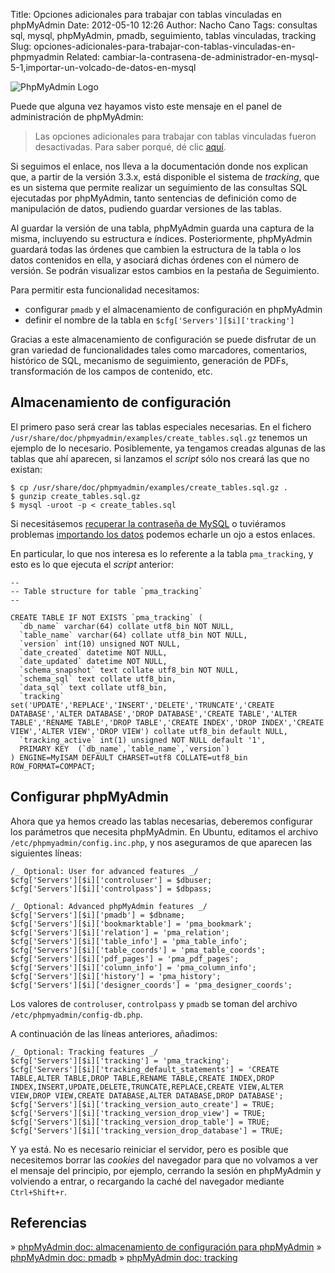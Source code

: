 Title: Opciones adicionales para trabajar con tablas vinculadas en phpMyAdmin
Date: 2012-05-10 12:26
Author: Nacho Cano
Tags: consultas sql, mysql, phpMyAdmin, pmadb, seguimiento, tablas vinculadas, tracking
Slug: opciones-adicionales-para-trabajar-con-tablas-vinculadas-en-phpmyadmin
Related: cambiar-la-contrasena-de-administrador-en-mysql-5-1,importar-un-volcado-de-datos-en-mysql

![PhpMyAdmin Logo]({static}/images/PhpMyAdmin-Logo-300x212.png)

Puede que alguna vez hayamos visto este mensaje en el panel de
administración de phpMyAdmin:

> Las opciones adicionales para trabajar con tablas vinculadas fueron
> desactivadas. Para saber porqué, dé clic [aquí][].

Si seguimos el enlace, nos lleva a la documentación donde nos explican
que, a partir de la versión 3.3.x, está disponible el sistema de
_tracking_, que es un sistema que permite realizar un seguimiento de las
consultas SQL ejecutadas por phpMyAdmin, tanto sentencias de definición
como de manipulación de datos, pudiendo guardar versiones de las tablas.

Al guardar la versión de una tabla, phpMyAdmin guarda una captura de la
misma, incluyendo su estructura e índices. Posteriormente, phpMyAdmin
guardará todas las órdenes que cambien la estructura de la tabla o los
datos contenidos en ella, y asociará dichas órdenes con el número de
versión. Se podrán visualizar estos cambios en la pestaña de
Seguimiento.

Para permitir esta funcionalidad necesitamos:

-   configurar `pmadb` y el almacenamiento de configuración en
    phpMyAdmin
-   definir el nombre de la tabla en `$cfg['Servers'][$i]['tracking']`

Gracias a este almacenamiento de configuración se puede disfrutar de un
gran variedad de funcionalidades tales como marcadores, comentarios,
histórico de SQL, mecanismo de seguimiento, generación de PDFs,
transformación de los campos de contenido, etc.

Almacenamiento de configuración
-------------------------------

El primero paso será crear las tablas especiales necesarias. En el
fichero `/usr/share/doc/phpmyadmin/examples/create_tables.sql.gz`
tenemos un ejemplo de lo necesario. Posiblemente, ya tengamos creadas
algunas de las tablas que ahí aparecen, si lanzamos el _script_ sólo nos
creará las que no existan:

    $ cp /usr/share/doc/phpmyadmin/examples/create_tables.sql.gz .
    $ gunzip create_tables.sql.gz
    $ mysql -uroot -p < create_tables.sql

Si necesitásemos [recuperar la contraseña de MySQL][] o tuviéramos
problemas [importando los datos][] podemos echarle un ojo a estos
enlaces.

En particular, lo que nos interesa es lo referente a la tabla
`pma_tracking`, y esto es lo que ejecuta el _script_ anterior:

    --
    -- Table structure for table `pma_tracking`
    --

    CREATE TABLE IF NOT EXISTS `pma_tracking` (
      `db_name` varchar(64) collate utf8_bin NOT NULL,
      `table_name` varchar(64) collate utf8_bin NOT NULL,
      `version` int(10) unsigned NOT NULL,
      `date_created` datetime NOT NULL,
      `date_updated` datetime NOT NULL,
      `schema_snapshot` text collate utf8_bin NOT NULL,
      `schema_sql` text collate utf8_bin,
      `data_sql` text collate utf8_bin,
      `tracking` set('UPDATE','REPLACE','INSERT','DELETE','TRUNCATE','CREATE DATABASE','ALTER DATABASE','DROP DATABASE','CREATE TABLE','ALTER TABLE','RENAME TABLE','DROP TABLE','CREATE INDEX','DROP INDEX','CREATE VIEW','ALTER VIEW','DROP VIEW') collate utf8_bin default NULL,
      `tracking_active` int(1) unsigned NOT NULL default '1',
      PRIMARY KEY  (`db_name`,`table_name`,`version`)
    ) ENGINE=MyISAM DEFAULT CHARSET=utf8 COLLATE=utf8_bin ROW_FORMAT=COMPACT;

Configurar phpMyAdmin
---------------------

Ahora que ya hemos creado las tablas necesarias, deberemos configurar
los parámetros que necesita phpMyAdmin. En Ubuntu, editamos el archivo
`/etc/phpmyadmin/config.inc.php`, y nos aseguramos de que aparecen las
siguientes líneas:

    /_ Optional: User for advanced features _/
    $cfg['Servers'][$i]['controluser'] = $dbuser;
    $cfg['Servers'][$i]['controlpass'] = $dbpass;

    /_ Optional: Advanced phpMyAdmin features _/
    $cfg['Servers'][$i]['pmadb'] = $dbname;
    $cfg['Servers'][$i]['bookmarktable'] = 'pma_bookmark';
    $cfg['Servers'][$i]['relation'] = 'pma_relation';
    $cfg['Servers'][$i]['table_info'] = 'pma_table_info';
    $cfg['Servers'][$i]['table_coords'] = 'pma_table_coords';
    $cfg['Servers'][$i]['pdf_pages'] = 'pma_pdf_pages';
    $cfg['Servers'][$i]['column_info'] = 'pma_column_info';
    $cfg['Servers'][$i]['history'] = 'pma_history';
    $cfg['Servers'][$i]['designer_coords'] = 'pma_designer_coords';

Los valores de `controluser`, `controlpass` y `pmadb` se toman del
archivo `/etc/phpmyadmin/config-db.php`.

A continuación de las líneas anteriores, añadimos:

    /_ Optional: Tracking features _/
    $cfg['Servers'][$i]['tracking'] = 'pma_tracking';
    $cfg['Servers'][$i]['tracking_default_statements'] = 'CREATE TABLE,ALTER TABLE,DROP TABLE,RENAME TABLE,CREATE INDEX,DROP INDEX,INSERT,UPDATE,DELETE,TRUNCATE,REPLACE,CREATE VIEW,ALTER VIEW,DROP VIEW,CREATE DATABASE,ALTER DATABASE,DROP DATABASE';
    $cfg['Servers'][$i]['tracking_version_auto_create'] = TRUE;
    $cfg['Servers'][$i]['tracking_version_drop_view'] = TRUE;
    $cfg['Servers'][$i]['tracking_version_drop_table'] = TRUE;
    $cfg['Servers'][$i]['tracking_version_drop_database'] = TRUE;

Y ya está. No es necesario reiniciar el servidor, pero es posible que
necesitemos borrar las _cookies_ del navegador para que no volvamos a
ver el mensaje del principio, por ejemplo, cerrando la sesión en
phpMyAdmin y volviendo a entrar, o recargando la caché del navegador
mediante `Ctrl+Shift+r`.

Referencias
-----------

» [phpMyAdmin doc: almacenamiento de configuración para phpMyAdmin][]
» [phpMyAdmin doc: pmadb][]
» [phpMyAdmin doc: tracking][]

  [aquí]: http://www.phpmyadmin.net/localized_docs/es/Documentation.html#tracking
    "aquí"
  [recuperar la contraseña de MySQL]: {filename}/admin/cambiar-la-contrasena-de-administrador-en-mysql-5-1.md
    "Cambiar la contraseña de administrador en MySQL 5.1"
  [importando los datos]: {filename}/admin/importar-un-volcado-de-datos-en-mysql.md
    "Importar un volcado de datos en MySQL"
  [phpMyAdmin doc: almacenamiento de configuración para phpMyAdmin]: http://www.phpmyadmin.net/localized_docs/es/Documentation.html#linked-tables
    "phpMyAdmin doc: almacenamiento de configuración para phpMyAdmin"
  [phpMyAdmin doc: pmadb]: http://www.phpmyadmin.net/localized_docs/es/Documentation.html#pmadb
    "phpMyAdmin doc: pmadb"
  [phpMyAdmin doc: tracking]: http://www.phpmyadmin.net/documentation/#tracking
    "phpMyAdmin doc: tracking"
